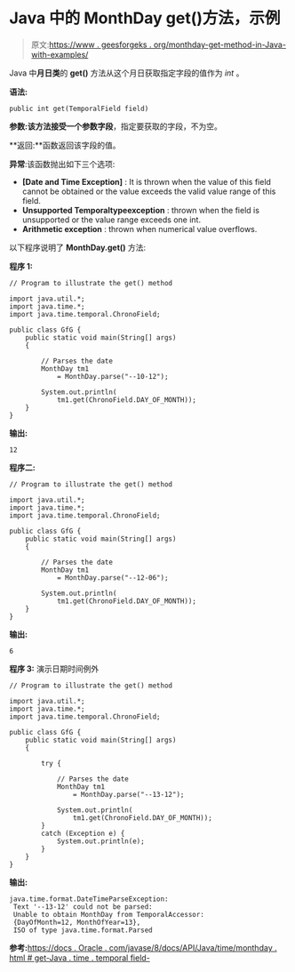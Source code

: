 # Java 中的 MonthDay get()方法，示例

> 原文:[https://www . geesforgeks . org/monthday-get-method-in-Java-with-examples/](https://www.geeksforgeeks.org/monthday-get-method-in-java-with-examples/)

Java 中**月日类**的 **get()** 方法从这个月日获取指定字段的值作为 *int* 。

**语法:**

```
public int get(TemporalField field)
```

**参数:**该方法接受一个参数**字段**，指定要获取的字段，不为空。

**返回:**函数返回该字段的值。

**异常**:该函数抛出如下三个选项:

*   **[Date and Time Exception]** : It is thrown when the value of this field cannot be obtained or the value exceeds the valid value range of this field.
*   **Unsupported Temporaltypeexception** : thrown when the field is unsupported or the value range exceeds one int.
*   **Arithmetic exception** : thrown when numerical value overflows.

以下程序说明了 **MonthDay.get()** 方法:

**程序 1:**

```
// Program to illustrate the get() method

import java.util.*;
import java.time.*;
import java.time.temporal.ChronoField;

public class GfG {
    public static void main(String[] args)
    {

        // Parses the date
        MonthDay tm1
            = MonthDay.parse("--10-12");

        System.out.println(
            tm1.get(ChronoField.DAY_OF_MONTH));
    }
}
```

**输出:**

```
12

```

**程序二:**

```
// Program to illustrate the get() method

import java.util.*;
import java.time.*;
import java.time.temporal.ChronoField;

public class GfG {
    public static void main(String[] args)
    {

        // Parses the date
        MonthDay tm1
            = MonthDay.parse("--12-06");

        System.out.println(
            tm1.get(ChronoField.DAY_OF_MONTH));
    }
}
```

**输出:**

```
6

```

**程序 3:** 演示日期时间例外

```
// Program to illustrate the get() method

import java.util.*;
import java.time.*;
import java.time.temporal.ChronoField;

public class GfG {
    public static void main(String[] args)
    {

        try {

            // Parses the date
            MonthDay tm1
                = MonthDay.parse("--13-12");

            System.out.println(
                tm1.get(ChronoField.DAY_OF_MONTH));
        }
        catch (Exception e) {
            System.out.println(e);
        }
    }
}
```

**输出:**

```
java.time.format.DateTimeParseException:
 Text '--13-12' could not be parsed:
 Unable to obtain MonthDay from TemporalAccessor:
 {DayOfMonth=12, MonthOfYear=13},
 ISO of type java.time.format.Parsed

```

**参考:**[https://docs . Oracle . com/javase/8/docs/API/Java/time/monthday . html # get-Java . time . temporal field-](https://docs.oracle.com/javase/8/docs/api/java/time/MonthDay.html#get-java.time.temporal.TemporalField-)